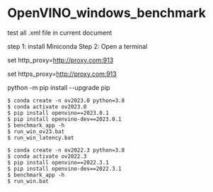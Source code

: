 # OpenVINO_windows_benchmark
test all .xml file in current document

step 1: install Miniconda
Step 2: Open a terminal

set http_proxy=http://proxy.com:913

set https_proxy=http://proxy.com:913

python -m pip install --upgrade pip
```
$ conda create -n ov2023.0 python=3.8
$ conda activate ov2023.0
$ pip install openvino==2023.0.1
$ pip install openvino-dev==2023.0.1
$ benchmark_app -h
$ run_win_ov23.bat
$ run_win_latency.bat

$ conda create -n ov2022.3 python=3.8
$ conda activate ov2022.3
$ pip install openvino==2022.3.1
$ pip install openvino-dev==2022.3.1
$ benchmark_app -h
$ run_win.bat
```
